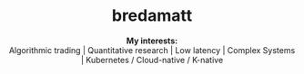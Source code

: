 <h1 align="center"> bredamatt </h1>

<div align="center">
  <b>My interests:</b><br>
  <a> Algorithmic trading </a> | 
  <a> Quantitative research  </a> |
  <a> Low latency </a> |
  <a> Complex Systems </a> |
  <a> Kubernetes / Cloud-native / K-native </a>
  <br><br>
